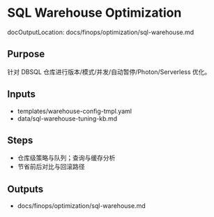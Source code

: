 # SQL Warehouse Optimization

docOutputLocation: docs/finops/optimization/sql-warehouse.md

## Purpose

针对 DBSQL 仓库进行版本/模式/并发/自动暂停/Photon/Serverless 优化。

## Inputs

- templates/warehouse-config-tmpl.yaml
- data/sql-warehouse-tuning-kb.md

## Steps

- 仓库级策略与队列；查询与缓存分析
- 节省前后对比与回滚路径

## Outputs

- docs/finops/optimization/sql-warehouse.md
